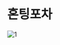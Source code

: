 # 혼팅포차

![1](https://user-images.githubusercontent.com/70463738/94228829-dda43880-ff38-11ea-86d2-eedc2fa0c928.jpg)

